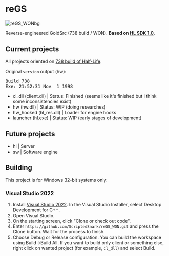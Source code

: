 # reGS
![reGS_WONbg](https://github.com/ScriptedSnark/reGS_WON/assets/51358194/0ab64f4a-50a2-4ccc-a931-5277f2ad7e39)

Reverse-engineered GoldSrc (738 build / WON). **Based on [HL SDK 1.0](https://github.com/a1batross/HLSDK_ancient)**.

## Current projects

All projects oriented on [738 build of Half-Life](https://www.betaarchive.com/wiki/index.php?title=Half-Life/build_738).

Original `version` output (hw):
<pre>
Build 738
Exe: 21:52:31 Nov  1 1998
</pre>

- cl_dll (client.dll) | Status: Finished (seems like it's finished but I think some inconsistencies exist)
- hw (hw.dll) | Status: WIP (doing researches)
- hw_hooked (hl_res.dll) | Loader for engine hooks
- launcher (hl.exe) | Status: WIP (early stages of development)

## Future projects

- hl | Server
- sw | Software engine

## Building

This project is for Windows 32-bit systems only.

### Visual Studio 2022
1. Install [Visual Studio 2022](https://visualstudio.microsoft.com/en-us/vs/). In the Visual Studio Installer, select Desktop Development for C++.
2. Open Visual Studio.
3. On the starting screen, click "Clone or check out code".
4. Enter `https://github.com/ScriptedSnark/reGS_WON.git` and press the Clone button. Wait for the process to finish.
5. Choose Debug or Release configuration. You can build the workspace using Build→Build All. If you want to build only client or something else, right click on wanted project (for example, `cl_dll`) and select Build.
